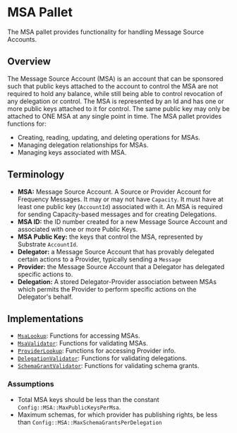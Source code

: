 # MSA Pallet

The MSA pallet provides functionality for handling Message Source Accounts.

## Overview

The Message Source Account (MSA) is an account that can be sponsored such that public keys attached to the account
to control the MSA are not required to hold any balance, while still being able to control revocation of any delegation or control.
The MSA is represented by an Id and has one or more public keys attached to it for control.
The same public key may only be attached to ONE MSA at any single point in time.
The MSA pallet provides functions for:

- Creating, reading, updating, and deleting operations for MSAs.
- Managing delegation relationships for MSAs.
- Managing keys associated with MSA.

## Terminology

- **MSA:** Message Source Account. A Source or Provider Account for Frequency Messages. It may or may not have `Capacity`. It must have at least one public key (`AccountId`) associated with it.
  An MSA is required for sending Capacity-based messages and for creating Delegations.
- **MSA ID:** the ID number created for a new Message Source Account and associated with one or more Public Keys.
- **MSA Public Key:** the keys that control the MSA, represented by Substrate `AccountId`.
- **Delegator:** a Message Source Account that has provably delegated certain actions to a Provider, typically sending a `Message`
- **Provider:** the Message Source Account that a Delegator has delegated specific actions to.
- **Delegation:** A stored Delegator-Provider association between MSAs which permits the Provider to perform specific actions on the Delegator's behalf.

## Implementations

- [`MsaLookup`](../common_primitives/msa/trait.MsaLookup.html): Functions for accessing MSAs.
- [`MsaValidator`](../common_primitives/msa/trait.MsaValidator.html): Functions for validating MSAs.
- [`ProviderLookup`](../common_primitives/msa/trait.ProviderLookup.html): Functions for accessing Provider info.
- [`DelegationValidator`](../common_primitives/msa/trait.DelegationValidator.html): Functions for validating delegations.
- [`SchemaGrantValidator`](../common_primitives/msa/trait.SchemaGrantValidator.html): Functions for validating schema grants.

### Assumptions

- Total MSA keys should be less than the constant `Config::MSA::MaxPublicKeysPerMsa`.
- Maximum schemas, for which provider has publishing rights, be less than `Config::MSA::MaxSchemaGrantsPerDelegation`
